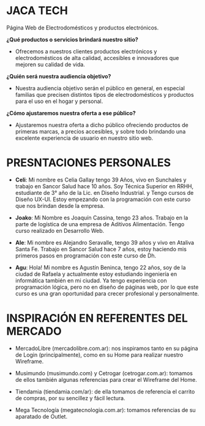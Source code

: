 # JACA TECH
Página Web de Electrodomésticos y productos electrónicos.

**¿Qué productos o servicios brindará nuestro sitio?** 
- Ofrecemos a nuestros clientes productos electrónicos y electrodomésticos de alta calidad, accesibles e innovadores que mejoren su calidad de vida.

**¿Quién será nuestra audiencia objetivo?**
- Nuestra audiencia objetivo serán el público en general, en especial familias que precisen distintos tipos de electrodomésticos y productos para el uso en el hogar y personal.

**¿Cómo ajustaremos nuestra oferta a ese público?**
- Ajustaremos nuestra oferta a dicho público ofreciendo productos de primeras marcas, a precios accesibles, y sobre todo brindando una excelente experiencia de usuario en nuestro sitio web.


# PRESNTACIONES PERSONALES
- **Celi**: Mi nombre es Celia Gallay tengo 39 Años, vivo en Sunchales y trabajo en Sancor Salud hace 10 años.
Soy Técnica Superior en RRHH, estudiante de 3° año de la Lic. en Diseño Industrial. y Tengo cursos de Diseño UX-UI.
Estoy empezando con la programación con este curso que nos brindan desde la empresa.

- **Joako**: Mi Nombre es Joaquín Cassina, tengo 23 años. Trabajo en la parte de logística de una empresa de Aditivos Alimentación.
Tengo curso realizado en Desarrollo Web.

- **Ale**: Mi nombre es Alejandro Seravalle, tengo 39 años y vivo en Ataliva Santa Fe. Trabajo en Sancor Salud hace 7 años,
estoy haciendo mis primeros pasos en programación con este curso de Dh.

- **Agu**: Hola! Mi nombre es Agustín Beninca, tengo 22 años, soy de la ciudad de Rafaela y actualmente  estoy estudiando ingeniería en informática también en mi ciudad. Ya tengo experiencia con programación lógica, pero no en diseño de páginas web, por lo que este curso es una gran oportunidad para crecer profesional y personalmente.


# INSPIRACIÓN EN REFERENTES DEL MERCADO
- MercadoLibre (mercadolibre.com.ar): nos inspiramos tanto en su página de Login (principalmente), como en su Home para realizar nuestro Wireframe.

- Musimundo (musimundo.com) y Cetrogar (cetrogar.com.ar): tomamos de ellos también algunas referencias para crear el Wireframe del Home.

- Tiendamia (tiendamia.com/ar): de ella tomamos de referencia el carrito de compras, por su sencillez y fácil lectura.

- Mega Tecnología (megatecnologia.com.ar): tomamos referencias de su aparatado de Outlet.
